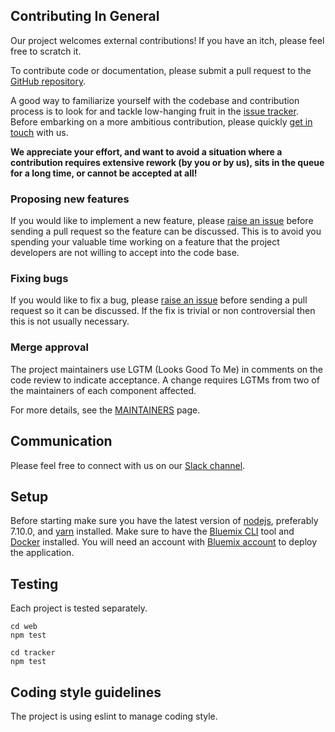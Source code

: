 ## Contributing In General

Our project welcomes external contributions! If you have an itch, please feel free to
scratch it.

To contribute code or documentation, please submit a pull request to the [GitHub
repository](https://github.com/eerwitt/discovery-news).

A good way to familiarize yourself with the codebase and contribution process is
to look for and tackle low-hanging fruit in the [issue
tracker](https://github.com/eerwitt/discovery-news/issues). Before embarking on
a more ambitious contribution, please quickly [get in touch](#communication)
with us.

**We appreciate your effort, and want to avoid a situation where a contribution
requires extensive rework (by you or by us), sits in the queue for a long time,
or cannot be accepted at all!**

### Proposing new features

If you would like to implement a new feature, please [raise an
issue](https://github.com/eerwitt/discovery-news/issues) before sending a pull
request so the feature can be discussed. This is to avoid you spending your
valuable time working on a feature that the project developers are not willing
to accept into the code base.

### Fixing bugs

If you would like to fix a bug, please [raise an
issue](https://github.com/eerwitt/discovery-news/issues) before sending a pull
request so it can be discussed. If the fix is trivial or non controversial then
this is not usually necessary.

### Merge approval

The project maintainers use LGTM (Looks Good To Me) in comments on the code
review to indicate acceptance. A change requires LGTMs from two of the
maintainers of each component affected.

For more details, see the [MAINTAINERS](MAINTAINERS.md) page.

## Communication

Please feel free to connect with us on our [Slack channel](https://dwopen.slack.com).

## Setup

Before starting make sure you have the latest version of [nodejs](https://nodejs.org/en/), preferably 7.10.0,
and [yarn](https://yarnpkg.com) installed. Make sure to have the 
[Bluemix CLI](https://console.bluemix.net/docs/cli/index.html) tool and [Docker](https://www.docker.com/) installed. You will need an
account with [Bluemix account](https://console.ng.bluemix.net/registration/) to deploy the application.

## Testing

Each project is tested separately.

```
cd web
npm test
```

```
cd tracker
npm test
```

## Coding style guidelines

The project is using eslint to manage coding style.
